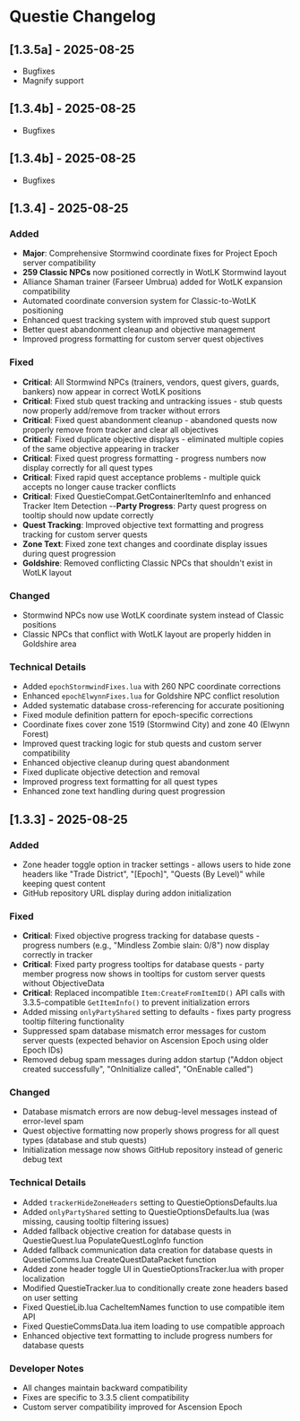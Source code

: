 # Questie Changelog

## [1.3.5a] - 2025-08-25

- Bugfixes
- Magnify support

## [1.3.4b] - 2025-08-25

- Bugfixes

## [1.3.4b] - 2025-08-25

- Bugfixes

## [1.3.4] - 2025-08-25

### Added
- **Major**: Comprehensive Stormwind coordinate fixes for Project Epoch server compatibility
- **259 Classic NPCs** now positioned correctly in WotLK Stormwind layout
- Alliance Shaman trainer (Farseer Umbrua) added for WotLK expansion compatibility
- Automated coordinate conversion system for Classic-to-WotLK positioning
- Enhanced quest tracking system with improved stub quest support
- Better quest abandonment cleanup and objective management
- Improved progress formatting for custom server quest objectives

### Fixed
- **Critical**: All Stormwind NPCs (trainers, vendors, quest givers, guards, bankers) now appear in correct WotLK positions
- **Critical**: Fixed stub quest tracking and untracking issues - stub quests now properly add/remove from tracker without errors
- **Critical**: Fixed quest abandonment cleanup - abandoned quests now properly remove from tracker and clear all objectives
- **Critical**: Fixed duplicate objective displays - eliminated multiple copies of the same objective appearing in tracker
- **Critical**: Fixed quest progress formatting - progress numbers now display correctly for all quest types
- **Critical**: Fixed rapid quest acceptance problems - multiple quick accepts no longer cause tracker conflicts
- **Critical**: Fixed QuestieCompat.GetContainerItemInfo and enhanced Tracker Item Detection 
--**Party Progress**: Party quest progress on tooltip should now update correctly
- **Quest Tracking**: Improved objective text formatting and progress tracking for custom server quests
- **Zone Text**: Fixed zone text changes and coordinate display issues during quest progression
- **Goldshire**: Removed conflicting Classic NPCs that shouldn't exist in WotLK layout

### Changed
- Stormwind NPCs now use WotLK coordinate system instead of Classic positions
- Classic NPCs that conflict with WotLK layout are properly hidden in Goldshire area

### Technical Details
- Added `epochStormwindFixes.lua` with 260 NPC coordinate corrections
- Enhanced `epochElwynnFixes.lua` for Goldshire NPC conflict resolution
- Added systematic database cross-referencing for accurate positioning
- Fixed module definition pattern for epoch-specific corrections
- Coordinate fixes cover zone 1519 (Stormwind City) and zone 40 (Elwynn Forest)
- Improved quest tracking logic for stub quests and custom server compatibility
- Enhanced objective cleanup during quest abandonment
- Fixed duplicate objective detection and removal
- Improved progress text formatting for all quest types
- Enhanced zone text handling during quest progression


## [1.3.3] - 2025-08-25

### Added
- Zone header toggle option in tracker settings - allows users to hide zone headers like "Trade District", "[Epoch]", "Quests (By Level)" while keeping quest content
- GitHub repository URL display during addon initialization

### Fixed
- **Critical**: Fixed objective progress tracking for database quests - progress numbers (e.g., "Mindless Zombie slain: 0/8") now display correctly in tracker
- **Critical**: Fixed party progress tooltips for database quests - party member progress now shows in tooltips for custom server quests without ObjectiveData
- **Critical**: Replaced incompatible `Item:CreateFromItemID()` API calls with 3.3.5-compatible `GetItemInfo()` to prevent initialization errors
- Added missing `onlyPartyShared` setting to defaults - fixes party progress tooltip filtering functionality
- Suppressed spam database mismatch error messages for custom server quests (expected behavior on Ascension Epoch using older Epoch IDs)
- Removed debug spam messages during addon startup ("Addon object created successfully", "OnInitialize called", "OnEnable called")

### Changed
- Database mismatch errors are now debug-level messages instead of error-level spam
- Quest objective formatting now properly shows progress for all quest types (database and stub quests)
- Initialization message now shows GitHub repository instead of generic debug text

### Technical Details
- Added `trackerHideZoneHeaders` setting to QuestieOptionsDefaults.lua
- Added `onlyPartyShared` setting to QuestieOptionsDefaults.lua (was missing, causing tooltip filtering issues)
- Added fallback objective creation for database quests in QuestieQuest.lua PopulateQuestLogInfo function
- Added fallback communication data creation for database quests in QuestieComms.lua CreateQuestDataPacket function
- Added zone header toggle UI in QuestieOptionsTracker.lua with proper localization
- Modified QuestieTracker.lua to conditionally create zone headers based on user setting
- Fixed QuestieLib.lua CacheItemNames function to use compatible item API
- Fixed QuestieCommsData.lua item loading to use compatible approach
- Enhanced objective text formatting to include progress numbers for database quests

### Developer Notes
- All changes maintain backward compatibility
- Fixes are specific to 3.3.5 client compatibility
- Custom server compatibility improved for Ascension Epoch
